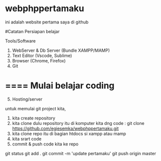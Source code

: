 # webphppertamaku
ini adalah website pertama saya di github


#Catatan
Persiapan belajar

Tools/Software
1. WebServer & Db Server (Bundle XAMPP/MAMP)
2. Text Editor (Vscode, Sublime)
3. Browser (Chrome, Firefox)
4. Git

====
Mulai belajar coding
===

5. Hosting/server



untuk memulai git project kita, 
1. kita create repository
2. kita clone dulu repository itu di komputer kita dng code : git clone https://github.com/egiesemka/webphppertamaku.git
3. kita clone repo itu di bagian htdocs si xampp atau mamp
4. kita srart code
5. commit & push code kita ke repo

git status 
git add .
git commit -m 'update pertamaku'
git push origin master

